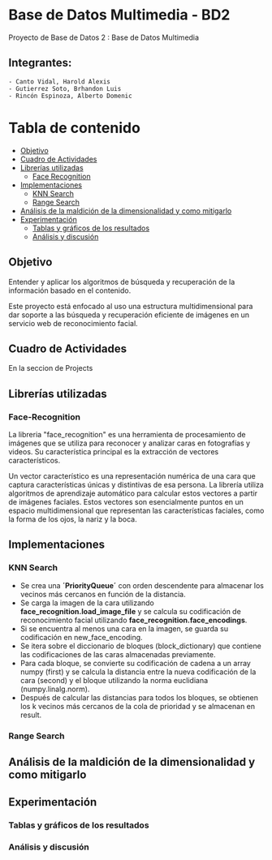 # Base de Datos Multimedia - BD2

Proyecto de Base de Datos 2 : Base de Datos Multimedia

## Integrantes:
    - Canto Vidal, Harold Alexis
    - Gutierrez Soto, Brhandon Luis
    - Rincón Espinoza, Alberto Domenic


# Tabla de contenido
- [Objetivo](#Objetivo)
- [Cuadro de Actividades](#Cuadro-de-Actividades)
- [Librerías utilizadas](#Librerías-utilizadas)
  * [Face Recognition](#Face-Recognition)
- [Implementaciones](#Implementaciones)
  * [KNN Search](#KNN-Search)
  * [Range Search](#Range-Search)
- [Análisis de la maldición de la dimensionalidad y como mitigarlo](#Análisis-de-la-maldición-de-la-dimensionalidad-y-como-mitigarlo)
- [Experimentación](#Experimentación)
  * [Tablas y gráficos de los resultados](#Tablas-y-gráficos-de-los-resultados)
  * [Análisis y discusión](#Análisis-y-discusión)

## Objetivo
  Entender y aplicar los algoritmos de búsqueda y recuperación de la información basado en el contenido.
  
  Este proyecto está enfocado al uso una estructura multidimensional para dar soporte a las búsqueda y
  recuperación eficiente de imágenes en un servicio web de reconocimiento facial.

## Cuadro de Actividades

En la seccion de Projects

## Librerías utilizadas

### Face-Recognition

La libreria "face_recognition" es una herramienta de procesamiento de imágenes que se utiliza para reconocer y analizar caras en
fotografías y videos. Su característica principal es la extracción de vectores característicos.

Un vector característico es una representación numérica de una cara que captura características únicas y distintivas de esa persona.
La librería utiliza algoritmos de aprendizaje automático para calcular estos vectores a partir de imágenes faciales. Estos vectores 
son esencialmente puntos en un espacio multidimensional que representan las características faciales, como la forma de los ojos, la 
nariz y la boca.

## Implementaciones

### KNN Search

- Se crea una **´PriorityQueue´** con orden descendente para almacenar los vecinos más cercanos en función de la distancia.
- Se carga la imagen de la cara utilizando **face_recognition.load_image_file** y se calcula su codificación de reconocimiento facial utilizando **face_recognition.face_encodings**.
- Si se encuentra al menos una cara en la imagen, se guarda su codificación en new_face_encoding.
- Se itera sobre el diccionario de bloques (block_dictionary) que contiene las codificaciones de las caras almacenadas previamente.
- Para cada bloque, se convierte su codificación de cadena a un array numpy (first) y se calcula la distancia entre la nueva codificación de la cara (second) y el bloque utilizando la norma euclidiana (numpy.linalg.norm).
- Después de calcular las distancias para todos los bloques, se obtienen los k vecinos más cercanos de la cola de prioridad y se almacenan en result.

### Range Search

## Análisis de la maldición de la dimensionalidad y como mitigarlo


## Experimentación

### Tablas y gráficos de los resultados

### Análisis y discusión
